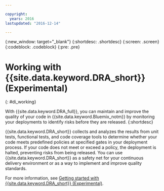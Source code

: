 ```yaml
---

copyright:
  years: 2016
lastupdated: "2016-12-14"

---
```


{:new_window: target="_blank"}
{:shortdesc: .shortdesc}
{:screen: .screen}
{:codeblock: .codeblock}
{:pre: .pre}

# Working with {{site.data.keyword.DRA_short}} (Experimental)
{: #di_working}

With {{site.data.keyword.DRA_full}}, you can maintain and improve the quality of your code in {{site.data.keyword.Bluemix_notm}} by monitoring your deployments to identify risks before they are released.
{:shortdesc}

{{site.data.keyword.DRA_short}} collects and analyzes the results from unit tests, functional tests, and code coverage tools to determine whether your code meets predefined policies at specified gates in your deployment process. If your code does not meet or exceed a policy, the deployment is halted, preventing risks from being released. You can use {{site.data.keyword.DRA_short}} as a safety net for your continuous delivery environment or as a way to implement and improve quality standards. 

For more information, see [Getting started with {{site.data.keyword.DRA_short}} (Experimental)](/docs/services/DevOpsInsights/index.html).
